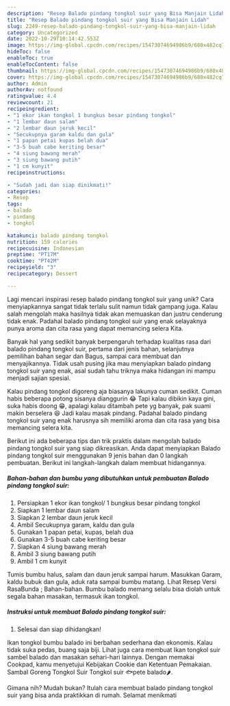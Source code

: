 ```yaml
---
description: "Resep Balado pindang tongkol suir yang Bisa Manjain Lidah"
title: "Resep Balado pindang tongkol suir yang Bisa Manjain Lidah"
slug: 2249-resep-balado-pindang-tongkol-suir-yang-bisa-manjain-lidah
category: Uncategorized
date: 2022-10-29T10:14:42.553Z
image: https://img-global.cpcdn.com/recipes/15473074694986b9/680x482cq70/balado-pindang-tongkol-suir-foto-resep-utama.jpg
hideToc: false
enableToc: true
enableTocContent: false
thumbnail: https://img-global.cpcdn.com/recipes/15473074694986b9/680x482cq70/balado-pindang-tongkol-suir-foto-resep-utama.jpg
cover: https://img-global.cpcdn.com/recipes/15473074694986b9/680x482cq70/balado-pindang-tongkol-suir-foto-resep-utama.jpg
author: Admin
authorAv: notfound
ratingvalue: 4.4
reviewcount: 21
recipeingredient:
- "1 ekor ikan tongkol 1 bungkus besar pindang tongkol"
- "1 lembar daun salam"
- "2 lembar daun jeruk kecil"
- "Secukupnya garam kaldu dan gula"
- "1 papan petai kupas belah dua"
- "3-5 buah cabe keriting besar"
- "4 siung bawang merah"
- "3 siung bawang putih"
- "1 cm kunyit"
recipeinstructions:

- "Sudah jadi dan siap dinikmati!"
categories:
- Resep
tags:
- balado
- pindang
- tongkol

katakunci: balado pindang tongkol 
nutrition: 159 calories
recipecuisine: Indonesian
preptime: "PT17M"
cooktime: "PT42M"
recipeyield: "3"
recipecategory: Dessert

---
```





Lagi mencari inspirasi resep balado pindang tongkol suir yang unik? Cara menyiapkannya sangat tidak terlalu sulit namun tidak gampang juga. Kalau salah mengolah maka hasilnya tidak akan memuaskan dan justru cenderung tidak enak. Padahal balado pindang tongkol suir yang enak selayaknya punya aroma dan cita rasa yang dapat memancing selera Kita.





Banyak hal yang sedikit banyak berpengaruh terhadap kualitas rasa dari balado pindang tongkol suir, pertama dari jenis bahan, selanjutnya pemilihan bahan segar dan Bagus, sampai cara membuat dan menyajikannya. Tidak usah pusing jika mau menyiapkan balado pindang tongkol suir yang enak,      asal sudah tahu triknya maka hidangan ini mampu menjadi sajian spesial.














Kalau pindang tongkol digoreng aja biasanya lakunya cuman sedikit. Cuman habis beberapa potong sisanya dianggurin 😂 Tapi kalau dibikin kaya gini, suka habis doong 😁, apalagi kalau ditambah pete yg banyak, pak suami makin berselera 😆 Jadi kalau masak pindang. Padahal balado pindang tongkol suir yang enak harusnya sih memiliki aroma dan cita rasa yang bisa memancing selera kita.






Berikut ini ada beberapa tips dan trik praktis dalam mengolah balado pindang tongkol suir yang siap dikreasikan. Anda dapat menyiapkan Balado pindang tongkol suir menggunakan 9 jenis bahan dan 0 langkah pembuatan. Berikut ini langkah-langkah dalam membuat hidangannya.

<!--inarticleads1-->

##### Bahan-bahan dan bumbu yang dibutuhkan untuk pembuatan Balado pindang tongkol suir:

1. Persiapkan 1 ekor ikan tongkol/ 1 bungkus besar pindang tongkol
1. Siapkan 1 lembar daun salam
1. Siapkan 2 lembar daun jeruk kecil
1. Ambil Secukupnya garam, kaldu dan gula
1. Gunakan 1 papan petai, kupas, belah dua
1. Gunakan 3-5 buah cabe keriting besar
1. Siapkan 4 siung bawang merah
1. Ambil 3 siung bawang putih
1. Ambil 1 cm kunyit


Tumis bumbu halus, salam dan daun jeruk sampai harum. Masukkan Garam, kaldu bubuk dan gula, aduk rata sampai bumbu matang. Lihat Resep Versi RasaBunda ; Bahan-bahan. Bumbu balado memang selalu bisa diolah untuk segala bahan masakan, termasuk ikan tongkol. 

<!--inarticleads2-->

##### Instruksi untuk membuat Balado pindang tongkol suir:


1. Selesai dan siap dihidangkan!

Ikan tongkol bumbu balado ini berbahan sederhana dan ekonomis. Kalau tidak suka pedas, buang saja biji. Lihat juga cara membuat Ikan tongkol suir sambel balado dan masakan sehari-hari lainnya. Dengan memakai Cookpad, kamu menyetujui Kebijakan Cookie dan Ketentuan Pemakaian. Sambal Goreng Tongkol Suir Tongkol suir 🐟pete balado🌶. 

Gimana nih? Mudah bukan? Itulah cara membuat balado pindang tongkol suir yang bisa anda praktikkan di rumah. Selamat menikmati
